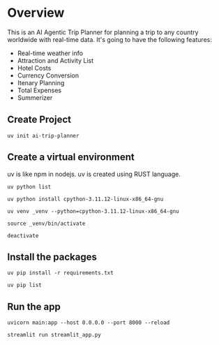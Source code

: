 # Overview
This is an AI Agentic Trip Planner for planning a trip to any country worldwide with real-time data. It's going to have the 
following features:
- Real-time weather info
- Attraction and Activity List
- Hotel Costs
- Currency Conversion
- Itenary Planning
- Total Expenses
- Summerizer

## Create Project
```
uv init ai-trip-planner
```

## Create a virtual environment
uv is like npm in nodejs. uv is created using RUST language.
```
uv python list

uv python install cpython-3.11.12-linux-x86_64-gnu 

uv venv _venv --python=cpython-3.11.12-linux-x86_64-gnu

source _venv/bin/activate

deactivate
```
## Install the packages
```
uv pip install -r requirements.txt

uv pip list
```

## Run the app
```
uvicorn main:app --host 0.0.0.0 --port 8000 --reload

streamlit run streamlit_app.py
```